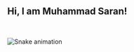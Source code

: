 ## Hi, I am Muhammad Saran! 
</br>

 
  ![Snake animation](https://github.com/eagrundy/eagrundy/blob/output/github-contribution-grid-snake.svg)
 
</div>
